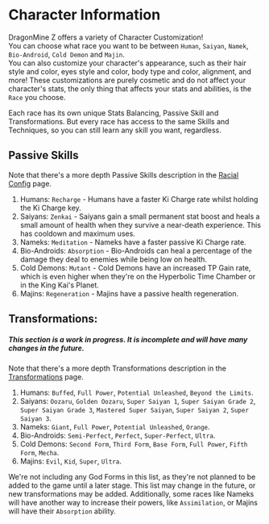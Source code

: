 # Character Information

DragonMine Z offers a variety of Character Customization!\
You can choose what race you want to be between `Human`, `Saiyan`, `Namek`, `Bio-Android`, `Cold Demon` and `Majin`.\
You can also customize your character's appearance, such as their hair style and color, eyes style and color, body type and color, alignment, and more!
These customizations are purely cosmetic and do not affect your character's stats, the only thing that affects your stats and abilities, is the `Race` you choose.

Each race has its own unique Stats Balancing, Passive Skill and Transformations.
But every race has access to the same Skills and Techniques, so you can still learn any skill you want, regardless.

## **Passive Skills**

Note that there's a more depth Passive Skills description in the [Racial Config](servers/racialconfig.md) page.

1. Humans: `Recharge` - Humans have a faster Ki Charge rate whilst holding the Ki Charge key.
2. Saiyans: `Zenkai` - Saiyans gain a small permanent stat boost and heals a small amount of health when they survive a near-death experience. This has cooldown and maximum uses.
3. Nameks: `Meditation` - Nameks have a faster passive Ki Charge rate.
4. Bio-Androids: `Absorption` - Bio-Androids can heal a percentage of the damage they deal to enemies while being low on health.
5. Cold Demons: `Mutant` - Cold Demons have an increased TP Gain rate, which is even higher when they're on the Hyperbolic Time Chamber or in the King Kai's Planet.
6. Majins: `Regeneration` - Majins have a passive health regeneration.

## **Transformations:**

##### **This section is a work in progress. It is incomplete and will have many changes in the future.**

Note that there's a more depth Transformations description in the [Transformations](transformations.md) page.

1. Humans: `Buffed`, `Full Power`, `Potential Unleashed`, `Beyond the Limits`.
2. Saiyans: `Oozaru`, `Golden Oozaru`, `Super Saiyan 1`, `Super Saiyan Grade 2`, `Super Saiyan Grade 3`, `Mastered Super Saiyan`, `Super Saiyan 2`, `Super Saiyan 3`.
3. Nameks: `Giant`, `Full Power`, `Potential Unleashed`, `Orange`.
4. Bio-Androids: `Semi-Perfect`, `Perfect`, `Super-Perfect`, `Ultra`.
5. Cold Demons: `Second Form`, `Third Form`, `Base Form`, `Full Power`, `Fifth Form`, `Mecha`.
6. Majins: `Evil`, `Kid`, `Super`, `Ultra`.

We're not including any God Forms in this list, as they're not planned to be added to the game until a later stage. This list may change in the future, or new transformations may be added.
Additionally, some races like Nameks will have another way to increase their powers, like `Assimilation`, or Majins will have their `Absorption` ability.
